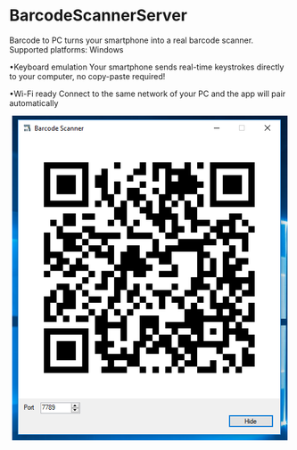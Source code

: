 # BarcodeScannerServer
Barcode to PC turns your smartphone into a real barcode scanner.
Supported platforms: Windows

•Keyboard emulation
Your smartphone sends real-time keystrokes directly to your computer, no copy-paste required!


•Wi-Fi ready
Connect to the same network of your PC and the app will pair automatically

<div align="center">
   <img src="media/server.PNG" alt=""></a>
</div>
